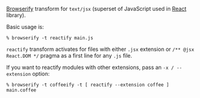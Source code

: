 [Browserify][] transform for `text/jsx` (superset of JavaScript used in
[React][] library).

Basic usage is:

    % browserify -t reactify main.js

`reactify` transform activates for files with either `.jsx` extension or `/**
@jsx React.DOM */` pragma as a first line for any `.js` file.

If you want to reactify modules with other extensions, pass an `-x / --extension`
option:

    % browserify -t coffeeify -t [ reactify --extension coffee ] main.coffee

[Browserify]: http://browserify.org
[React]: http://facebook.github.io/react/
